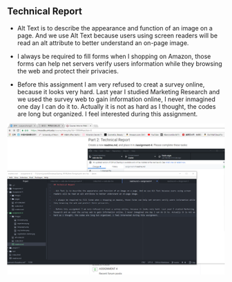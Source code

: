 ## Technical Report

- Alt Text is to describe the appearance and function of an image on a page. And we use Alt Text because users using screen readers will be read an alt attribute to better understand an on-page image.

- I always be required to fill forms when I shopping on Amazon, those forms can help net servers verify users information while they browsing the web and protect their privacies.

- Before this assignment I am very refused to creat a survey online, because it looks very hard. Last year I studied Marketing Research and we used the survey web to gain information online, I never inmagined one day I can do it to. Actually it is not as hard as I thought, the codes are long but organized. I feel interested during this assignment.

![Image of my Atom editor](./images/screenshot.png)
